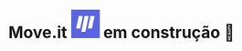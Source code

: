 <h1 align='center'>Move.it <img width="50" src="https://github.com/thaislsilveira/nlw-04-moveit/blob/main/moveit-next/public/favicon.png" alt="Logo" /> em construção 🚧 </h1>
